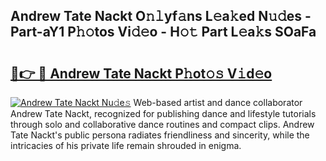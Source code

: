 ## Andrew Tate Nackt O𝚗𝚕yf𝚊ns L𝚎a𝚔ed N𝚞𝚍es - Part-aY1 P𝚑𝚘tos Vi𝚍𝚎o - H𝚘𝚝 Part L𝚎a𝚔s SOaFa

# <h2><a href="http://kf6cvp.oniu.top/?m=Andrew+Tate+Nackt">🔗👉 🔴 Andrew Tate Nackt P𝚑ot𝚘𝚜 V𝚒d𝚎o</a></h2>

[![Andrew Tate Nackt Nu𝚍e𝚜](https://i.imgur.com/0qMVB7G.gif)](http://kf6cvp.oniu.top/?m=Andrew+Tate+Nackt)
Web-based artist and dance collaborator Andrew Tate Nackt, recognized for publishing dance and lifestyle tutorials through solo and collaborative dance routines and compact clips. Andrew Tate Nackt's public persona radiates friendliness and sincerity, while the intricacies of his private life remain shrouded in enigma.  
